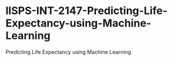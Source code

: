 # llSPS-INT-2147-Predicting-Life-Expectancy-using-Machine-Learning
Predicting Life Expectancy using Machine Learning
